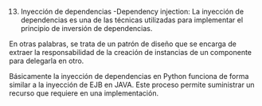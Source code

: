 13. Inyección de dependencias -Dependency injection:
La inyección de dependencias es una de las técnicas utilizadas para implementar el principio de inversión de dependencias.

En otras palabras, se trata de un patrón de diseño que se encarga de extraer la responsabilidad de la creación de instancias de un componente para delegarla en otro.

Básicamente la inyección de dependencias en Python funciona de forma similar a la inyección de EJB en JAVA. Este proceso permite suministrar un recurso que requiere en una implementación.